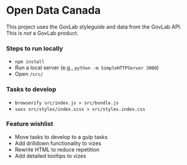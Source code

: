 # Open Data Canada
This project uses the GovLab styleguide and data from the GovLab API. This is *not* a GovLab product.

### Steps to run locally
* `npm install`
* Run a local server (e.g., `python -m SimpleHTTPServer 3000`)
* Open `/src/`

### Tasks to develop
* `browserify src/index.js > src/bundle.js`
* `sass src/styles/index.scss > src/styles.index.css`

### Feature wishlist
* Move tasks to develop to a gulp tasks
* Add drilldown functionality to vizes
* Rewrite HTML to reduce repetition
* Add detailed tooltips to vizes
